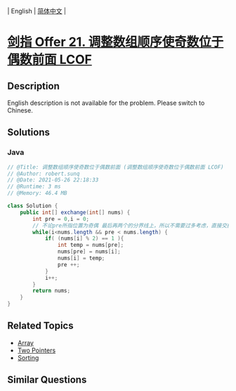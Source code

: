 
| English | [简体中文](README.md) |

# [剑指 Offer 21. 调整数组顺序使奇数位于偶数前面 LCOF](https://leetcode.cn//problems/diao-zheng-shu-zu-shun-xu-shi-qi-shu-wei-yu-ou-shu-qian-mian-lcof/)

## Description

<p>English description is not available for the problem. Please switch to Chinese.</p>


## Solutions


### Java

```Java
// @Title: 调整数组顺序使奇数位于偶数前面 (调整数组顺序使奇数位于偶数前面 LCOF)
// @Author: robert.sunq
// @Date: 2021-05-26 22:18:33
// @Runtime: 3 ms
// @Memory: 46.4 MB

class Solution {
    public int[] exchange(int[] nums) {
        int pre = 0,i = 0;
        // 不论pre所指位置为奇偶 最后再两个的分界线上，所以不需要过多考虑，直接交换即可
        while(i<nums.length && pre < nums.length) {
            if( (nums[i] % 2) == 1 ){
                int temp = nums[pre];
                nums[pre] = nums[i];
                nums[i] = temp;
                pre ++;
            }
            i++;
        }
        return nums;
    }
}
```



## Related Topics

- [Array](https://leetcode.cn//tag/array)
- [Two Pointers](https://leetcode.cn//tag/two-pointers)
- [Sorting](https://leetcode.cn//tag/sorting)

## Similar Questions


